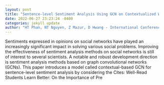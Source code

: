 ```yaml
--- 
layout: post 
title: "Sentence-level Sentiment Analysis Using GCN on Contextualized Word Representations" 
date: 2022-06-27 23:23:24 -0400 
categories: jekyll update 
author: "HT Phan, NT Nguyen, Z Mazur, D Hwang - International Conference on , 2022" 
--- 
```

Sentiments expressed in opinions on social networks have played an increasingly significant impact in solving various social problems. Improving the effectiveness of sentiment analysis methods on social networks is still of interest to several scientists. A notable and robust development direction is sentiment analysis methods based on graph convolutional networks (GCNs). This paper introduces a model called contextual-based GCN for sentence-level sentiment analysis by considering the Cites: Well-Read Students Learn Better: On the Importance of Pre